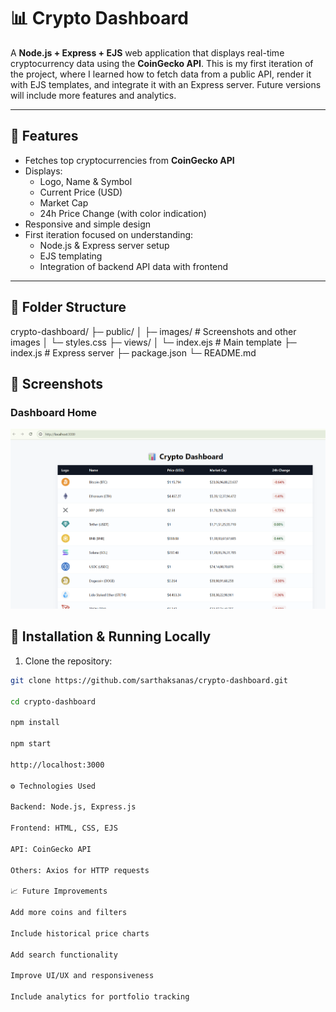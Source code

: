 # 📊 Crypto Dashboard

A **Node.js + Express + EJS** web application that displays real-time cryptocurrency data using the **CoinGecko API**. This is my first iteration of the project, where I learned how to fetch data from a public API, render it with EJS templates, and integrate it with an Express server. Future versions will include more features and analytics.

---

## 🌟 Features

- Fetches top cryptocurrencies from **CoinGecko API**
- Displays:
  - Logo, Name & Symbol
  - Current Price (USD)
  - Market Cap
  - 24h Price Change (with color indication)
- Responsive and simple design
- First iteration focused on understanding:
  - Node.js & Express server setup
  - EJS templating
  - Integration of backend API data with frontend

---

## 📂 Folder Structure

crypto-dashboard/
├─ public/
│ ├─ images/ # Screenshots and other images
│ └─ styles.css
├─ views/
│ └─ index.ejs # Main template
├─ index.js # Express server
├─ package.json
└─ README.md

## 📸 Screenshots

### Dashboard Home
![Dashboard Home](public/images/screenshot1.png)

## 🚀 Installation & Running Locally

1. Clone the repository:
```bash
git clone https://github.com/sarthaksanas/crypto-dashboard.git

cd crypto-dashboard

npm install

npm start

http://localhost:3000

⚙️ Technologies Used

Backend: Node.js, Express.js

Frontend: HTML, CSS, EJS

API: CoinGecko API

Others: Axios for HTTP requests

📈 Future Improvements

Add more coins and filters

Include historical price charts

Add search functionality

Improve UI/UX and responsiveness

Include analytics for portfolio tracking


